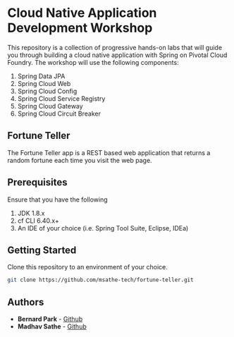 # Cloud Native Application Development Workshop

This repository is a collection of progressive hands-on labs that will guide you through building a cloud native application with Spring on Pivotal Cloud Foundry. The workshop will use the following components:

1. Spring Data JPA
1. Spring Cloud Web
1. Spring Cloud Config
1. Spring Cloud Service Registry
1. Spring Cloud Gateway
1. Spring Cloud Circuit Breaker

## Fortune Teller

The Fortune Teller app is a REST based web application that returns a random fortune each time you visit the web page.

## Prerequisites

Ensure that you have the following

1. JDK 1.8.x
1. cf CLI 6.40.x+
1. An IDE of your choice (i.e. Spring Tool Suite, Eclipse, IDEa)

## Getting Started

Clone this repository to an environment of your choice.

```bash
git clone https://github.com/msathe-tech/fortune-teller.git
```

## Authors
* **Bernard Park** - [Github](https://github.com/bernardpark)
* **Madhav Sathe** - [Github](https://github.com/msathe-tech)
